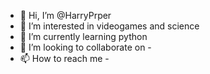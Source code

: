 - 👋 Hi, I’m @HarryPrper
- 👀 I’m interested in videogames and science
- 🌱 I’m currently learning python
- 💞️ I’m looking to collaborate on -
- 📫 How to reach me -

<!---
HarryPrper/HarryPrper is a ✨ special ✨ repository because its `README.md` (this file) appears on your GitHub profile.
You can click the Preview link to take a look at your changes.
--->
